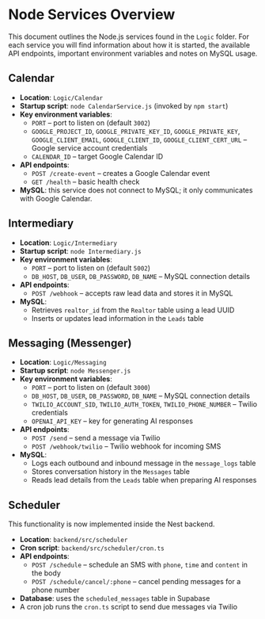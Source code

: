 # Node Services Overview

This document outlines the Node.js services found in the `Logic` folder. For each service you will find information about how it is started, the available API endpoints, important environment variables and notes on MySQL usage.

## Calendar
- **Location**: `Logic/Calendar`
- **Startup script**: `node CalendarService.js` (invoked by `npm start`)
- **Key environment variables**:
  - `PORT` – port to listen on (default `3002`)
  - `GOOGLE_PROJECT_ID`, `GOOGLE_PRIVATE_KEY_ID`, `GOOGLE_PRIVATE_KEY`, `GOOGLE_CLIENT_EMAIL`, `GOOGLE_CLIENT_ID`, `GOOGLE_CLIENT_CERT_URL` – Google service account credentials
  - `CALENDAR_ID` – target Google Calendar ID
- **API endpoints**:
  - `POST /create-event` – creates a Google Calendar event
  - `GET /health` – basic health check
- **MySQL**: this service does not connect to MySQL; it only communicates with Google Calendar.

## Intermediary
- **Location**: `Logic/Intermediary`
- **Startup script**: `node Intermediary.js`
- **Key environment variables**:
  - `PORT` – port to listen on (default `5002`)
  - `DB_HOST`, `DB_USER`, `DB_PASSWORD`, `DB_NAME` – MySQL connection details
- **API endpoints**:
  - `POST /webhook` – accepts raw lead data and stores it in MySQL
- **MySQL**:
  - Retrieves `realtor_id` from the `Realtor` table using a lead UUID
  - Inserts or updates lead information in the `Leads` table

## Messaging (Messenger)
- **Location**: `Logic/Messaging`
- **Startup script**: `node Messenger.js`
- **Key environment variables**:
  - `PORT` – port to listen on (default `3000`)
  - `DB_HOST`, `DB_USER`, `DB_PASSWORD`, `DB_NAME` – MySQL connection details
  - `TWILIO_ACCOUNT_SID`, `TWILIO_AUTH_TOKEN`, `TWILIO_PHONE_NUMBER` – Twilio credentials
  - `OPENAI_API_KEY` – key for generating AI responses
- **API endpoints**:
  - `POST /send` – send a message via Twilio
  - `POST /webhook/twilio` – Twilio webhook for incoming SMS
- **MySQL**:
  - Logs each outbound and inbound message in the `message_logs` table
  - Stores conversation history in the `Messages` table
  - Reads lead details from the `Leads` table when preparing AI responses

## Scheduler
This functionality is now implemented inside the Nest backend.
- **Location**: `backend/src/scheduler`
- **Cron script**: `backend/src/scheduler/cron.ts`
- **API endpoints**:
  - `POST /schedule` – schedule an SMS with `phone`, `time` and `content` in the body
  - `POST /schedule/cancel/:phone` – cancel pending messages for a phone number
- **Database**: uses the `scheduled_messages` table in Supabase
- A cron job runs the `cron.ts` script to send due messages via Twilio
